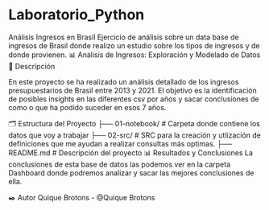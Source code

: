# Laboratorio_Python
Análisis Ingresos en Brasil
Ejercicio de análisis sobre un data base de ingresos de Brasil donde realizo un estudio sobre los tipos de ingresos  y de donde provienen.
📊 Análisis de Ingresos: Exploración y Modelado de Datos
📖 Descripción

En este proyecto se ha realizado un análisis detallado de los ingresos presupuestarios de Brasil entre 2013 y 2021. El objetivo es la identificación de posibles insights en las diferentes csv por años y sacar conclusiones de como o que ha podido suceder en esos 7 años.


🗂️ Estructura del Proyecto
    ├── 01-notebook/                  # Carpeta donde contiene los datos que voy a trabajar
    ├── 02-src/                       # SRC para la creación y utlización de definiciones que me ayudan a realizar consultas más optimas.
    ├── README.md                     # Descripción del proyecto
📊 Resultados y Conclusiones
La conclusiones de esta base de datos las podemos ver en la carpeta Dashboard donde podremos analizar y sacar las mejores conclusiones de ella.

✒️ Autor
Quique Brotons - @Quique Brotons
